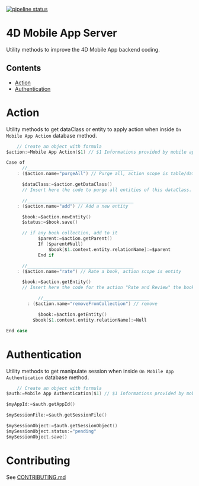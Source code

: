 [![pipeline status](https://gitlab-4d.private.4d.fr/qmobile/4d-mobile-app-server/badges/master/pipeline.svg)](https://gitlab-4d.private.4d.fr/qmobile/4d-mobile-app-server/commits/master)

# 4D Mobile App Server

Utility methods to improve the 4D Mobile App backend coding.

##  Contents ##
- [Action](#Action)
- [Authentication](#Authentication)

# Action ##

Utility methods to get dataClass or entity to apply action when inside `On Mobile App Action` database method.

```swift
	// Create an object with formula
$action:=Mobile App Action($1) // $1 Informations provided by mobile application

Case of
      //________________________________________
    : ($action.name="purgeAll") // Purge all, action scope is table/dataclass

      $dataClass:=$action.getDataClass()
      // Insert here the code to purge all entities of this dataClass.

      //________________________________________
    : ($action.name="add") // Add a new entity

      $book:=$action.newEntity()
      $status:=$book.save()

      // if any book collection, add to it
			$parent:=$action.getParent()
			If ($parent#Null)
				$book[$1.context.entity.relationName]:=$parent
			End if

      //________________________________________
    : ($action.name="rate") // Rate a book, action scope is entity

      $book:=$action.getEntity()
      // Insert here the code for the action "Rate and Review" the book

			//________________________________________
		: ($action.name="removeFromCollection") // remove

			$book:=$action.getEntity()
		  $book[$1.context.entity.relationName]:=Null

End case
```

# Authentication ##

Utility methods to get manipulate session when inside `On Mobile App Authentication` database method.

```swift
    // Create an object with formula
$auth:=Mobile App Authentication($1) // $1 Informations provided by mobile application

$myAppId:=$auth.getAppId()

$mySessionFile:=$auth.getSessionFile()

$mySessionObject:=$auth.getSessionObject()
$mySessionObject.status:="pending"
$mySessionObject.save()

```

# Contributing #
See [CONTRIBUTING.md](CONTRIBUTING.md)
